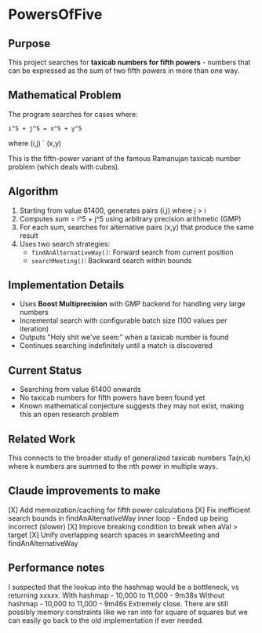 # PowersOfFive

## Purpose
This project searches for **taxicab numbers for fifth powers** - numbers that can be expressed as the sum of two fifth powers in more than one way.

## Mathematical Problem
The program searches for cases where:
```
i^5 + j^5 = x^5 + y^5
```
where (i,j) ` (x,y)

This is the fifth-power variant of the famous Ramanujan taxicab number problem (which deals with cubes).

## Algorithm
1. Starting from value 61400, generates pairs (i,j) where j > i
2. Computes sum = i^5 + j^5 using arbitrary precision arithmetic (GMP)
3. For each sum, searches for alternative pairs (x,y) that produce the same result
4. Uses two search strategies:
   - `findAnAlternativeWay()`: Forward search from current position
   - `searchMeeting()`: Backward search within bounds

## Implementation Details
- Uses **Boost Multiprecision** with GMP backend for handling very large numbers
- Incremental search with configurable batch size (100 values per iteration)
- Outputs "Holy shit we've seen:" when a taxicab number is found
- Continues searching indefinitely until a match is discovered

## Current Status
- Searching from value 61400 onwards
- No taxicab numbers for fifth powers have been found yet
- Known mathematical conjecture suggests they may not exist, making this an open research problem

## Related Work
This connects to the broader study of generalized taxicab numbers Ta(n,k) where k numbers are summed to the nth power in multiple ways.

## Claude improvements to make
   [X] Add memoization/caching for fifth power calculations
   [X] Fix inefficient search bounds in findAnAlternativeWay inner loop - Ended up being incorrect (slower)
   [X] Improve breaking condition to break when aVal > target
   [X] Unify overlapping search spaces in searchMeeting and findAnAlternativeWay

## Performance notes
   I suspected that the lookup into the hashmap would be a bottleneck, vs returning x*x*x*x*x.
   With hashmap - 10,000 to 11,000 - 9m38s
   Without hashmap - 10,000 to 11,000 - 9m46s
   Extremely close.
   There are still possibly memory constraints like we ran into for square of squares but we can easily go back to the old implementation if ever needed.

